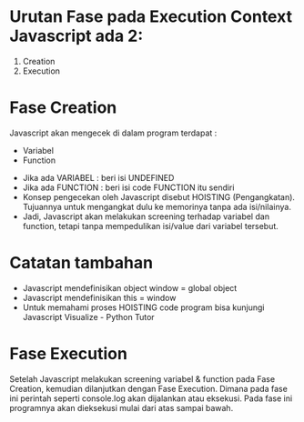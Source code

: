 # Urutan Fase pada Execution Context Javascript ada 2:

1. Creation
2. Execution

# Fase Creation

Javascript akan mengecek di dalam program terdapat :

- Variabel
- Function

* Jika ada VARIABEL : beri isi UNDEFINED
* Jika ada FUNCTION : beri isi code FUNCTION itu sendiri
* Konsep pengecekan oleh Javascript disebut HOISTING (Pengangkatan). Tujuannya untuk mengangkat dulu ke memorinya tanpa ada isi/nilainya.
* Jadi, Javascript akan melakukan screening terhadap variabel dan function, tetapi tanpa mempedulikan isi/value dari variabel tersebut.

# Catatan tambahan

- Javascript mendefinisikan object window = global object
- Javascript mendefinisikan this = window
- Untuk memahami proses HOISTING code program bisa kunjungi Javascript Visualize - Python Tutor

# Fase Execution

Setelah Javascript melakukan screening variabel & function pada Fase Creation, kemudian dilanjutkan dengan Fase Execution. Dimana pada fase ini perintah seperti console.log akan dijalankan atau eksekusi.
Pada fase ini programnya akan dieksekusi mulai dari atas sampai bawah.
